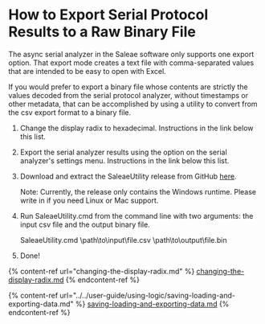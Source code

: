 # How to Export Serial Protocol Results to a Raw Binary File

The async serial analyzer in the Saleae software only supports one export option. That export mode creates a text file with comma-separated values that are intended to be easy to open with Excel.

If you would prefer to export a binary file whose contents are strictly the values decoded from the serial protocol analyzer, without timestamps or other metadata, that can be accomplished by using a utility to convert from the csv export format to a binary file.

1. Change the display radix to hexadecimal. Instructions in the link below this list.
2. Export the serial analyzer results using the option on the serial analyzer's settings menu. Instructions in the link below this list.
3.  Download and extract the SaleaeUtility release from GitHub [here](https://github.com/Marcus10110/SaleaeUtilityCore/releases/tag/1.0.0).

    &#x20;Note: Currently, the release only contains the Windows runtime. Please write in if you need Linux or Mac support.
4.  Run SaleaeUtility.cmd from the command line with two arguments: the input csv file and the output binary file.

    &#x20;SaleaeUtility.cmd \path\to\input\file.csv \path\to\output\file.bin
5. Done!

{% content-ref url="changing-the-display-radix.md" %}
[changing-the-display-radix.md](changing-the-display-radix.md)
{% endcontent-ref %}

{% content-ref url="../../user-guide/using-logic/saving-loading-and-exporting-data.md" %}
[saving-loading-and-exporting-data.md](../../user-guide/using-logic/saving-loading-and-exporting-data.md)
{% endcontent-ref %}

